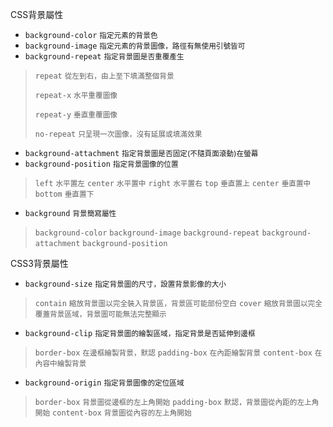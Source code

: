 CSS背景屬性
- `background-color` <small>指定元素的背景色</small>
- `background-image` <small>指定元素的背景圖像，路徑有無使用引號皆可</small>
- `background-repeat` <small>指定背景圖是否重覆產生</small>	
	
>`repeat` <small>從左到右，由上至下填滿整個背景</small>
>
>`repeat-x` <small>水平重覆圖像</small>
>
>`repeat-y` <small>垂直重覆圖像</small>
>
>`no-repeat` <small>只呈現一次圖像，沒有延展或填滿效果</small>

- `background-attachment` <small>指定背景圖是否固定(不隨頁面滾動)在螢幕</small>
- `background-position` <small>指定背景圖像的位置</small>

>`left` <small>水平置左</small>
>`center` <small>水平置中</small>
>`right` <small>水平置右</small>
>`top` <small>垂直置上</small>
>`center` <small>垂直置中</small>
>`bottom` <small>垂直置下</small>

- `background` <small>背景簡寫屬性</small>

>`background-color`
>`background-image`
>`background-repeat`
>`background-attachment`
>`background-position`

CSS3背景屬性
- `background-size` <small>指定背景圖的尺寸，設置背景影像的大小</small>

>`contain` <small>縮放背景圖以完全裝入背景區，背景區可能部份空白</small>
>`cover` <small>縮放背景圖以完全覆蓋背景區域，背景圖可能無法完整顯示</small>

- `background-clip` <small>指定背景圖的繪製區域，指定背景是否延伸到邊框</small>
	
>`border-box` <small>在邊框繪製背景，默認</small>
>`padding-box` <small>在內距繪製背景</small>
>`content-box` <small>在內容中繪製背景</small>

- `background-origin` <small>指定背景圖像的定位區域</small>

>`border-box` <small>背景圖從邊框的左上角開始</small>
>`padding-box` <small>默認，背景圖從內距的左上角開始</small>
>`content-box` <small>背景圖從內容的左上角開始</small>